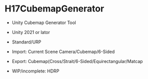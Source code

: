 # H17CubemapGenerator
- Unity Cubemap Generator Tool

- Unity 2021 or lator
- Standard/URP
- Import: Current Scene Camera/Cubemap/6-Sided
- Export: Cubemap(Cross/Strait/6-Sided/Equirectangular/Matcap
- WIP/incomplete: HDRP
